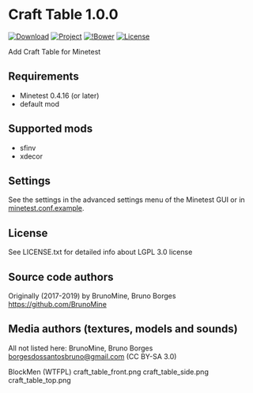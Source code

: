 Craft Table 1.0.0
=================

[![Download](https://img.shields.io/github/tag/BrunoMine/craft_table.svg?style=flat-square&label=release)](https://github.com/BrunoMine/craft_table/archive/master.zip)
[![Project](https://img.shields.io/badge/Git-Project-green.svg)](https://github.com/BrunoMine/craft_table)
[![!Bower](https://img.shields.io/badge/Bower-Project-green.svg)](https://minetest-bower.herokuapp.com/mods/craft_table)
[![License](https://img.shields.io/badge/License-LGPL_v3.0-blue.svg)](https://github.com/BrunoMine/craft_table/blob/master/LICENSE.txt)

Add Craft Table for Minetest

## Requirements
* Minetest 0.4.16 (or later)
* default mod

## Supported mods
* sfinv
* xdecor

## Settings
See the settings in the advanced settings menu of the Minetest GUI or in [minetest.conf.example](https://github.com/BrunoMine/craft_table/blob/master/minetest.conf.example).

## License
See LICENSE.txt for detailed info about LGPL 3.0 license

Source code authors
-------------------
Originally (2017-2019) by BrunoMine, Bruno Borges <https://github.com/BrunoMine>

Media authors (textures, models and sounds)
-------------------------------------------
All not listed here:
BrunoMine, Bruno Borges <borgesdossantosbruno@gmail.com> (CC BY-SA 3.0)

BlockMen (WTFPL)
	craft_table_front.png
	craft_table_side.png
	craft_table_top.png



